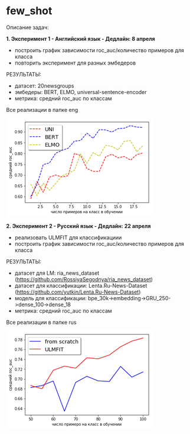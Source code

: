 # few_shot

Описание задач:

<strong>1. Эксперимент 1 - Английский язык - Дедлайн: 8 апреля</strong>
- построить график зависимости roc_auc/количество примеров для класса
- повторить эксперимент для разных эмбедеров

РЕЗУЛЬТАТЫ: 
- датасет: 20newsgroups
- эмбедеры: BERT, ELMO, universal-sentence-encoder
- метрика: средний roc_auc по классам 

Все реализации в папке eng

![alt text](https://github.com/mrdro1/few_shot/blob/master/plots/all.png)


<strong>2. Эксперимент 2 - Русский язык - Дедлайн: 22 апреля</strong>
- реализовать ULMFIT для классификациии
- построить график зависимости roc_auc/количество примеров для класса
	
РЕЗУЛЬТАТЫ: 
- датасет для LM: ria_news_dataset (https://github.com/RossiyaSegodnya/ria_news_dataset)
- датасет для классификации: Lenta.Ru-News-Dataset (https://github.com/yutkin/Lenta.Ru-News-Dataset)
- модель для классификации: bpe_30k->embedding->GRU_250->dense_100->dense_18
- метрика: средний roc_auc по классам 

Все реализации в папке rus

![alt text](https://github.com/mrdro1/few_shot/blob/master/plots/ulmfit.png)
